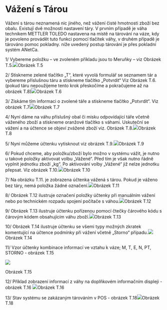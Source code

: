 # Vážení s Tárou

Vážení s tárou neznamená nic jiného, než vážení čisté hmotnosti zboží bez obalu. Existují dvě možnosti nastavení táry. V prvním případě je váha technikem METTLER TOLEDO nastavena na místě na tárování na váze, kdy je povoleno provádět tuto funkci pomocí tlačítek váhy, v druhém případě je tárováno pomoc pokladny. níže uvedený postup tárování je přes pokladní systém ANetCa.



1/ Vybereme položku – ve zvoleném příkladu jsou to Meruňky – viz Obrázek T.5.![](/assets/VAZENI-TARA.png)Obrázek T.5

2/ Stiskneme zelené tlačítko „T“, které vyvolá formulář se seznamem tár a vybereme příslušnou táru a stiskneme tlačítko „Potvrdit“ Viz Obrázek T.6. \(pokud táru nepoužijeme tento krok přeskočíme a pokračujeme až na obrázek T.8\)![](/assets/VAZENI-TARA2.png)Obrázek T.6

3/ Získáme tím informaci o zvolené táře a stiskneme tlačítko „Potvrdit“. Viz obrázek T.7![](/assets/VAZENI-TARA3.png)Obrázek T.7

4/ Nyní dáme na váhu příslušný obal či misku odpovídající táře včetně váženého zboží a stiskneme oranžové tlačítko s váhami. Uskuteční se vážení a na účtence se objeví zvážené zboží viz. Obrázek T.8.![](/assets/VAZENI-TARA4.png)Obrázek T.8

5/ Nyní můžeme účtenku vytisknout viz obrázek T.9.![](/assets/VAZENI-TARA5.jpg)Obrázek T.9

6/ Pokud chceme, aby položku/zboží bylo možno v systému vážit, je nutno u takové položky aktivovat volbu „Vážené“. Před tím je však nutno řádně vyplnit jednotku zboží „kg“. Po aktivování volby „Vážené“ již nelze jednotku přepsat. Viz obrázek T.10.![](/assets/VAZENI-TARA6.png)Obrázek T.10

7/ Na obrázku T.11. je zobrazena účtenka vážená s tárou. Pokud je váženo bez táry, nemá položka žádné označení.![](/assets/VAZENI-TARA7.jpg)Obrázek T.11

8/ Obrázek T.12 ilustruje označení položky účtenky při manuálním vážení nebo po technickém rozpadu spojení počítače s váhou.![](/assets/VAZENI-TARA8.png)Obrázek T.12

9/ Obrázek T.13 ilustruje účtenku pořízenou pomocí čtečky čárového kódu s čárovým kódem obsahujícím váhu zboží.![](/assets/VAZENI-TARA9.png)Obrázek T.13

10/ Obrázek T.14 ilustruje účtenku se všemi typy možných zkratek komentující na účtence podmínky při vážení včetně „Storno“ případu.![](/assets/VAZENI-TARA10.png)Obrázek T.14

11/ Vzor účtenky kombinace informací ve vztahu k váze; M, T, E, N, PT, STORNO - obrázek T.15

![](/assets/vazeni-tara11.png)

Obrázek T.15

12/ Příklad zobrazení informací z váhy na doplňkovém informačním displeji - obrázek T.16 ![](/assets/VAZENI-TARA12.jpg)Obrázek T.16

13/ Stav systému se zakázaným tárováním v POS - obrázek T.18![](/assets/VAZENI-TARA13.png)Obrázek T.18

